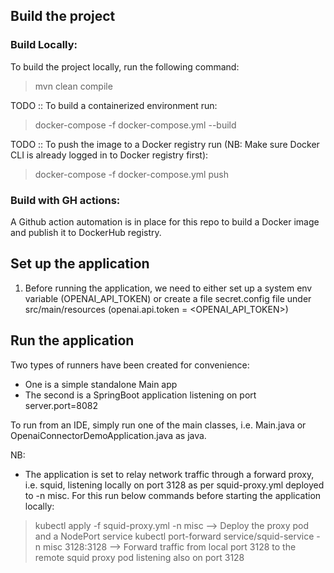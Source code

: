 ## Build the project
### Build Locally:
To build the project locally, run the following command:
> mvn clean compile

TODO :: To build a containerized environment run:
> docker-compose -f docker-compose.yml --build

TODO :: To push the image to a Docker registry run (NB: Make sure Docker CLI is already logged in to Docker registry first):
> docker-compose -f docker-compose.yml push

### Build with GH actions:
A Github action automation is in place for this repo to build a Docker image and publish it to DockerHub registry.

## Set up the application
1. Before running the application, we need to either set up a system env variable (OPENAI_API_TOKEN) or create a file secret.config file under src/main/resources (openai.api.token = <OPENAI_API_TOKEN>)

## Run the application
Two types of runners have been created for convenience:
* One is a simple standalone Main app
* The second is a SpringBoot application listening on port server.port=8082

To run from an IDE, simply run one of the main classes, i.e. Main.java or OpenaiConnectorDemoApplication.java as java.

NB: 
- The application is set to relay network traffic through a forward proxy, i.e. squid, listening locally on port 3128 as per squid-proxy.yml deployed to -n misc. For this run below commands before starting the application locally:
> kubectl apply -f squid-proxy.yml -n misc --> Deploy the proxy pod and a NodePort service
> kubectl port-forward service/squid-service -n misc 3128:3128 --> Forward traffic from local port 3128 to the remote squid proxy pod listening also on port 3128 
 